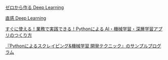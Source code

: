 [ゼロから作る Deep Learning](https://github.com/oreilly-japan/deep-learning-from-scratch)

[直感 Deep Learning](https://github.com/oreilly-japan/deep-learning-with-keras-ja)

[すぐに使える！業務で実践できる！Pythonによる AI・機械学習・深層学習アプリのつくり方](https://github.com/kujirahand/book-mlearn-gyomu)

[『Pythonによるスクレイピング&機械学習 開発テクニック』のサンプルプログラム](https://github.com/kujirahand/book-python-scraping)
